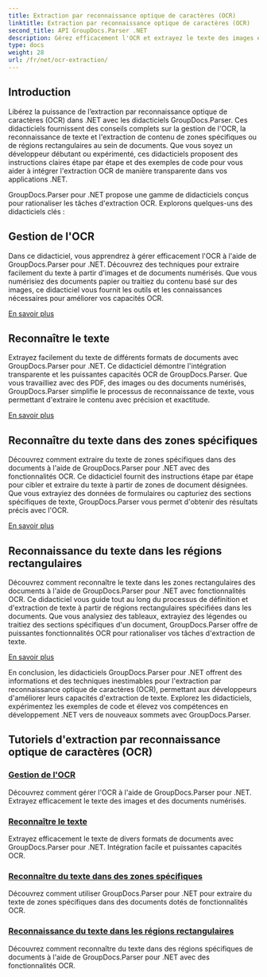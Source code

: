 ```yaml
---
title: Extraction par reconnaissance optique de caractères (OCR)
linktitle: Extraction par reconnaissance optique de caractères (OCR)
second_title: API GroupDocs.Parser .NET
description: Gérez efficacement l'OCR et extrayez le texte des images et des documents avec GroupDocs.Parser pour .NET. Améliorez vos capacités OCR dès aujourd'hui !
type: docs
weight: 28
url: /fr/net/ocr-extraction/
---
```


## Introduction

Libérez la puissance de l’extraction par reconnaissance optique de caractères (OCR) dans .NET avec les didacticiels GroupDocs.Parser. Ces didacticiels fournissent des conseils complets sur la gestion de l'OCR, la reconnaissance de texte et l'extraction de contenu de zones spécifiques ou de régions rectangulaires au sein de documents. Que vous soyez un développeur débutant ou expérimenté, ces didacticiels proposent des instructions claires étape par étape et des exemples de code pour vous aider à intégrer l'extraction OCR de manière transparente dans vos applications .NET.

GroupDocs.Parser pour .NET propose une gamme de didacticiels conçus pour rationaliser les tâches d'extraction OCR. Explorons quelques-uns des didacticiels clés :

## Gestion de l'OCR
Dans ce didacticiel, vous apprendrez à gérer efficacement l'OCR à l'aide de GroupDocs.Parser pour .NET. Découvrez des techniques pour extraire facilement du texte à partir d'images et de documents numérisés. Que vous numérisiez des documents papier ou traitiez du contenu basé sur des images, ce didacticiel vous fournit les outils et les connaissances nécessaires pour améliorer vos capacités OCR.

[En savoir plus](./handling-ocr/)

## Reconnaître le texte
Extrayez facilement du texte de différents formats de documents avec GroupDocs.Parser pour .NET. Ce didacticiel démontre l'intégration transparente et les puissantes capacités OCR de GroupDocs.Parser. Que vous travailliez avec des PDF, des images ou des documents numérisés, GroupDocs.Parser simplifie le processus de reconnaissance de texte, vous permettant d'extraire le contenu avec précision et exactitude.

[En savoir plus](./recognizing-text/)

## Reconnaître du texte dans des zones spécifiques
Découvrez comment extraire du texte de zones spécifiques dans des documents à l'aide de GroupDocs.Parser pour .NET avec des fonctionnalités OCR. Ce didacticiel fournit des instructions étape par étape pour cibler et extraire du texte à partir de zones de document désignées. Que vous extrayiez des données de formulaires ou capturiez des sections spécifiques de texte, GroupDocs.Parser vous permet d'obtenir des résultats précis avec l'OCR.

[En savoir plus](./recognizing-text-in-specific-areas/)

## Reconnaissance du texte dans les régions rectangulaires
Découvrez comment reconnaître le texte dans les zones rectangulaires des documents à l'aide de GroupDocs.Parser pour .NET avec fonctionnalités OCR. Ce didacticiel vous guide tout au long du processus de définition et d'extraction de texte à partir de régions rectangulaires spécifiées dans les documents. Que vous analysiez des tableaux, extrayiez des légendes ou traitiez des sections spécifiques d'un document, GroupDocs.Parser offre de puissantes fonctionnalités OCR pour rationaliser vos tâches d'extraction de texte.

[En savoir plus](./recognizing-text-in-rectangular-regions/)

En conclusion, les didacticiels GroupDocs.Parser pour .NET offrent des informations et des techniques inestimables pour l'extraction par reconnaissance optique de caractères (OCR), permettant aux développeurs d'améliorer leurs capacités d'extraction de texte. Explorez les didacticiels, expérimentez les exemples de code et élevez vos compétences en développement .NET vers de nouveaux sommets avec GroupDocs.Parser.
## Tutoriels d'extraction par reconnaissance optique de caractères (OCR)
### [Gestion de l'OCR](./handling-ocr/)
Découvrez comment gérer l'OCR à l'aide de GroupDocs.Parser pour .NET. Extrayez efficacement le texte des images et des documents numérisés.
### [Reconnaître le texte](./recognizing-text/)
Extrayez efficacement le texte de divers formats de documents avec GroupDocs.Parser pour .NET. Intégration facile et puissantes capacités OCR.
### [Reconnaître du texte dans des zones spécifiques](./recognizing-text-in-specific-areas/)
Découvrez comment utiliser GroupDocs.Parser pour .NET pour extraire du texte de zones spécifiques dans des documents dotés de fonctionnalités OCR.
### [Reconnaissance du texte dans les régions rectangulaires](./recognizing-text-in-rectangular-regions/)
Découvrez comment reconnaître du texte dans des régions spécifiques de documents à l'aide de GroupDocs.Parser pour .NET avec des fonctionnalités OCR.